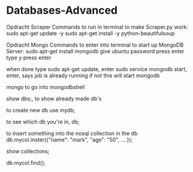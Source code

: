 # Databases-Advanced
Opdracht Scraper
Commands to run in terminal to make Scraper.py work:
sudo apt-get update -y
sudo apt-get install -y python-beautifulsoup


Opdracht Mongo
Commands to enter into terminal to start up MongoDB Server:
sudo apt-get install mongodb
give ubuntu password
press enter
type y
press enter

when done type
sudo apt-get update, enter
sudo service mongodb start, enter, says job is already running if not this will start mongodb

mongo to go into mongodbshell

show dbs;, to show already made db's

to create new db
use mydb; 

to see which db you're in, db;

to insert something into the nosql collection in the db
db.mycol.inster({"name": "mark", "age": "50", ....});

show collections;

db.mycol.find();
